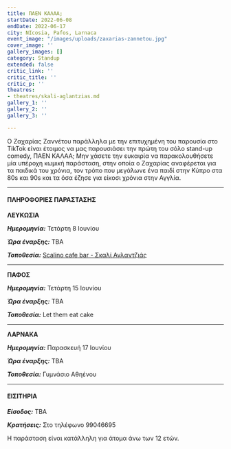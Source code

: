 ```yaml
---
title: ΠΑΕΝ ΚΑΛΑΑ;
startDate: 2022-06-08
endDate: 2022-06-17
city: NIcosia, Pafos, Larnaca
event_image: "/images/uploads/zaxarias-zannetou.jpg"
cover_image: ''
gallery_images: []
category: Standup
extended: false
critic_link: ''
critic_title: ''
critic_p: ''
theatres:
- theatres/skali-aglantzias.md
gallery_1: ''
gallery_2: ''
gallery_3: ''

---
```

Ο Ζαχαρίας Ζαννέτου παράλληλα με την επιτυχημένη του παρουσία στο TikTok είναι έτοιμος να μας παρουσιάσει την πρώτη του σόλο stand-up comedy, ΠΑΕΝ ΚΑΛΑΑ; Μην χάσετε την ευκαιρία να παρακολουθήσετε μία υπέροχη κωμική παράσταση, στην οποία ο Ζαχαρίας αναφέρεται για τα παιδικά του χρόνια, τον τρόπο που μεγάλωνε ένα παιδί στην Κύπρο στα 80s και 90s και τα όσα έζησε για είκοσι χρόνια στην Αγγλία.

***

#### ΠΛΗΡΟΦΟΡΙΕΣ ΠΑΡΑΣΤΑΣΗΣ

**ΛΕΥΚΩΣΙΑ**

**_Ημερομηνία:_** Τετάρτη 8 Ιουνίου 

**_Ώρα έναρξης:_** ΤΒΑ

**_Τοποθεσία:_** [Scalino cafe bar - Σκαλί Αγλαντζιάς](?#map)

***

**ΠΑΦΟΣ**

**_Ημερομηνία:_** Τετάρτη 15 Ιουνίου 

**_Ώρα έναρξης:_** ΤΒΑ

**_Τοποθεσία:_** Let them eat cake

***

**ΛΑΡΝΑΚΑ**

**_Ημερομηνία:_** Παρασκευή 17 Ιουνίου 

**_Ώρα έναρξης:_** ΤΒΑ

**_Τοποθεσία:_** Γυμνάσιο Αθηένου

***

#### ΕΙΣΙΤΗΡΙΑ

**_Είσοδος:_** ΤΒΑ

**_Κρατήσεις:_** Στο τηλέφωνο 99046695

Η παράσταση είναι κατάλληλη για άτομα άνω των 12 ετών.